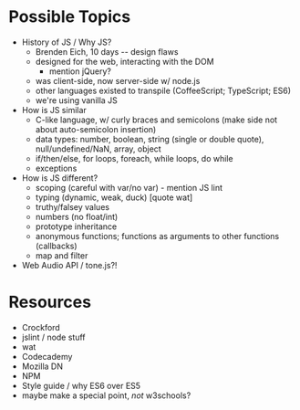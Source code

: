 # Possible Topics

- History of JS / Why JS?
  - Brenden Eich, 10 days -- design flaws
  - designed for the web, interacting with the DOM
	- mention jQuery?
  - was client-side, now server-side w/ node.js
  - other languages existed to transpile (CoffeeScript; TypeScript; ES6)
  - we're using vanilla JS
- How is JS similar
  - C-like language, w/ curly braces and semicolons (make side not about auto-semicolon insertion)
  - data types: number, boolean, string (single or double quote), null/undefined/NaN, array, object
  - if/then/else, for loops, foreach, while loops, do while
  - exceptions
- How is JS different?
  - scoping (careful with var/no var) - mention JS lint
  - typing (dynamic, weak, duck) [quote wat]
  - truthy/falsey values
  - numbers (no float/int)
  - prototype inheritance
  - anonymous functions; functions as arguments to other functions (callbacks)
  - map and filter
- Web Audio API / tone.js?!


# Resources

- Crockford
- jslint / node stuff
- wat
- Codecademy
- Mozilla DN
- NPM
- Style guide / why ES6 over ES5
- maybe make a special point, *not* w3schools?
